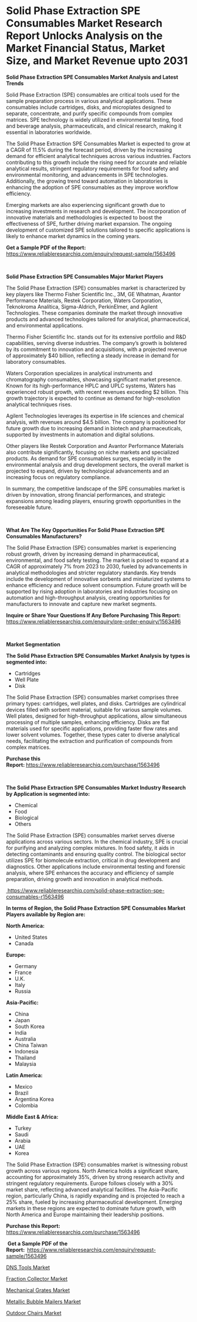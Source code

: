<p><h1>Solid Phase Extraction SPE Consumables Market Research Report Unlocks Analysis on the Market Financial Status, Market Size, and Market Revenue upto 2031</h1></p><p><strong>Solid Phase Extraction SPE Consumables Market Analysis and Latest Trends</strong></p>
<p><p>Solid Phase Extraction (SPE) consumables are critical tools used for the sample preparation process in various analytical applications. These consumables include cartridges, disks, and microplates designed to separate, concentrate, and purify specific compounds from complex matrices. SPE technology is widely utilized in environmental testing, food and beverage analysis, pharmaceuticals, and clinical research, making it essential in laboratories worldwide.</p><p>The Solid Phase Extraction SPE Consumables Market is expected to grow at a CAGR of 11.5% during the forecast period, driven by the increasing demand for efficient analytical techniques across various industries. Factors contributing to this growth include the rising need for accurate and reliable analytical results, stringent regulatory requirements for food safety and environmental monitoring, and advancements in SPE technologies. Additionally, the growing trend toward automation in laboratories is enhancing the adoption of SPE consumables as they improve workflow efficiency.</p><p>Emerging markets are also experiencing significant growth due to increasing investments in research and development. The incorporation of innovative materials and methodologies is expected to boost the effectiveness of SPE, further driving market expansion. The ongoing development of customized SPE solutions tailored to specific applications is likely to enhance market dynamics in the coming years.</p></p>
<p><strong>Get a Sample PDF of the Report:&nbsp;</strong> <a href="https://www.reliableresearchiq.com/enquiry/request-sample/1563496">https://www.reliableresearchiq.com/enquiry/request-sample/1563496</a></p>
<p>&nbsp;</p>
<p><strong>Solid Phase Extraction SPE Consumables Major Market Players</strong></p>
<p><p>The Solid Phase Extraction (SPE) consumables market is characterized by key players like Thermo Fisher Scientific Inc., 3M, GE Whatman, Avantor Performance Materials, Restek Corporation, Waters Corporation, Teknokroma Analítica, Sigma-Aldrich, PerkinElmer, and Agilent Technologies. These companies dominate the market through innovative products and advanced technologies tailored for analytical, pharmaceutical, and environmental applications.</p><p>Thermo Fisher Scientific Inc. stands out for its extensive portfolio and R&D capabilities, serving diverse industries. The company’s growth is bolstered by its commitment to innovation and acquisitions, with a projected revenue of approximately $40 billion, reflecting a steady increase in demand for laboratory consumables.</p><p>Waters Corporation specializes in analytical instruments and chromatography consumables, showcasing significant market presence. Known for its high-performance HPLC and UPLC systems, Waters has experienced robust growth, with recent revenues exceeding $2 billion. This growth trajectory is expected to continue as demand for high-resolution analytical techniques rises.</p><p>Agilent Technologies leverages its expertise in life sciences and chemical analysis, with revenues around $4.5 billion. The company is positioned for future growth due to increasing demand in biotech and pharmaceuticals, supported by investments in automation and digital solutions.</p><p>Other players like Restek Corporation and Avantor Performance Materials also contribute significantly, focusing on niche markets and specialized products. As demand for SPE consumables surges, especially in the environmental analysis and drug development sectors, the overall market is projected to expand, driven by technological advancements and an increasing focus on regulatory compliance.</p><p>In summary, the competitive landscape of the SPE consumables market is driven by innovation, strong financial performances, and strategic expansions among leading players, ensuring growth opportunities in the foreseeable future.</p></p>
<p>&nbsp;</p>
<p><strong>What Are The Key Opportunities For Solid Phase Extraction SPE Consumables Manufacturers?</strong></p>
<p><p>The Solid Phase Extraction (SPE) consumables market is experiencing robust growth, driven by increasing demand in pharmaceutical, environmental, and food safety testing. The market is poised to expand at a CAGR of approximately 7% from 2023 to 2030, fueled by advancements in analytical methodologies and stricter regulatory standards. Key trends include the development of innovative sorbents and miniaturized systems to enhance efficiency and reduce solvent consumption. Future growth will be supported by rising adoption in laboratories and industries focusing on automation and high-throughput analysis, creating opportunities for manufacturers to innovate and capture new market segments.</p></p>
<p><strong>Inquire or Share Your Questions If Any Before Purchasing This Report:</strong> <a href="https://www.reliableresearchiq.com/enquiry/pre-order-enquiry/1563496">https://www.reliableresearchiq.com/enquiry/pre-order-enquiry/1563496</a></p>
<p>&nbsp;</p>
<p><strong>Market Segmentation</strong></p>
<p><strong>The Solid Phase Extraction SPE Consumables Market Analysis by types is segmented into:</strong></p>
<p><ul><li>Cartridges</li><li>Well Plate</li><li>Disk</li></ul></p>
<p><p>The Solid Phase Extraction (SPE) consumables market comprises three primary types: cartridges, well plates, and disks. Cartridges are cylindrical devices filled with sorbent material, suitable for various sample volumes. Well plates, designed for high-throughput applications, allow simultaneous processing of multiple samples, enhancing efficiency. Disks are flat materials used for specific applications, providing faster flow rates and lower solvent volumes. Together, these types cater to diverse analytical needs, facilitating the extraction and purification of compounds from complex matrices.</p></p>
<p><strong>Purchase this Report:&nbsp;</strong><a href="https://www.reliableresearchiq.com/purchase/1563496">https://www.reliableresearchiq.com/purchase/1563496</a></p>
<p>&nbsp;</p>
<p><strong>The Solid Phase Extraction SPE Consumables Market Industry Research by Application is segmented into:</strong></p>
<p><ul><li>Chemical</li><li>Food</li><li>Biological</li><li>Others</li></ul></p>
<p><p>The Solid Phase Extraction (SPE) consumables market serves diverse applications across various sectors. In the chemical industry, SPE is crucial for purifying and analyzing complex mixtures. In food safety, it aids in detecting contaminants and ensuring quality control. The biological sector utilizes SPE for biomolecule extraction, critical in drug development and diagnostics. Other applications include environmental testing and forensic analysis, where SPE enhances the accuracy and efficiency of sample preparation, driving growth and innovation in analytical methods.</p></p>
<p><a href="https://www.reliableresearchiq.com/solid-phase-extraction-spe-consumables-r1563496">&nbsp;https://www.reliableresearchiq.com/solid-phase-extraction-spe-consumables-r1563496</a></p>
<p><strong>In terms of Region, the Solid Phase Extraction SPE Consumables Market Players available by Region are:</strong></p>
<p>
    <p> <strong> North America: </strong>
        <ul>
            <li>United States</li>
            <li>Canada</li>
        </ul>
        </p> 
    <p> <strong> Europe: </strong>
        <ul>
            <li>Germany</li>
            <li>France</li>
            <li>U.K.</li>
            <li>Italy</li>
            <li>Russia</li>
        </ul>
        </p> 
    <p> <strong> Asia-Pacific: </strong>
        <ul>
            <li>China</li>
            <li>Japan</li>
            <li>South Korea</li>
            <li>India</li>
            <li>Australia</li>
            <li>China Taiwan</li>
            <li>Indonesia</li>
            <li>Thailand</li>
            <li>Malaysia</li>
        </ul>
        </p> 
    <p> <strong> Latin America: </strong>
        <ul>
            <li>Mexico</li>
            <li>Brazil</li>
            <li>Argentina Korea</li>
            <li>Colombia</li>
        </ul>
        </p> 
    <p> <strong> Middle East & Africa: </strong>
        <ul>
            <li>Turkey</li>
            <li>Saudi</li>
            <li>Arabia</li>
            <li>UAE</li>
            <li>Korea</li>
        </ul>
    </p>
    </p>
<p><p>The Solid Phase Extraction (SPE) consumables market is witnessing robust growth across various regions. North America holds a significant share, accounting for approximately 35%, driven by strong research activity and stringent regulatory requirements. Europe follows closely with a 30% market share, reflecting advanced analytical facilities. The Asia-Pacific region, particularly China, is rapidly expanding and is projected to reach a 25% share, fueled by increasing pharmaceutical development. Emerging markets in these regions are expected to dominate future growth, with North America and Europe maintaining their leadership positions.</p></p>
<p><strong>Purchase this Report: </strong><a href="https://www.reliableresearchiq.com/purchase/1563496">https://www.reliableresearchiq.com/purchase/1563496</a></p>
<p>&nbsp;<strong>Get a Sample PDF of the Report:&nbsp;&nbsp;</strong><a href="https://www.reliableresearchiq.com/enquiry/request-sample/1563496">https://www.reliableresearchiq.com/enquiry/request-sample/1563496</a></p>
<p><strong></strong></p>
<p><p><a href="https://www.linkedin.com/pulse/what-driving-global-dns-tools-market-dive-trends-applications-drtmc">DNS Tools Market</a></p><p><a href="https://www.linkedin.com/pulse/global-perspectives-fraction-collector-market-trends-forecast-rowce?trackingId=jxXWRO%2BYTL%2Bu0e6tQv%2B6Vg%3D%3D">Fraction Collector Market</a></p><p><a href="https://medium.com/@crytoking16/mechanical-grates-market-outlook-complete-industry-analysis-2024-to-2031-a712fb8c54a9?postPublishedType=repub">Mechanical Grates Market</a></p><p><a href="https://issuu.com/reportprime-2/docs/metallic-bubble-mailers-market-size_0b8963c4f59cf4">Metallic Bubble Mailers Market</a></p><p><a href="https://issuu.com/reportprime-2/docs/outdoor-chairs-market-size-2030.ppt_24c2a8d734a648">Outdoor Chairs Market</a></p></p>